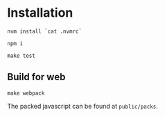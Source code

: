 # Installation

```
nvm install `cat .nvmrc`
```

```
npm i
```

```
make test
```

## Build for web

```
make webpack
```

The packed javascript can be found at `public/packs`.
